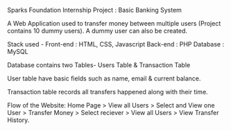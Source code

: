 Sparks Foundation Internship Project : Basic Banking System

A Web Application used to transfer money between multiple users (Project contains 10 dummy users). A dummy user can also be created.

Stack used - Front-end : HTML, CSS, Javascript
             Back-end : PHP
             Database : MySQL


Database contains two Tables- Users Table & Transaction Table


User table have basic fields such as name, email & current balance.

Transaction table records all transfers happened along with their time.

Flow of the Website: Home Page > View all Users > Select and View one User > Transfer Money > Select reciever > View all Users > View Transfer History.
